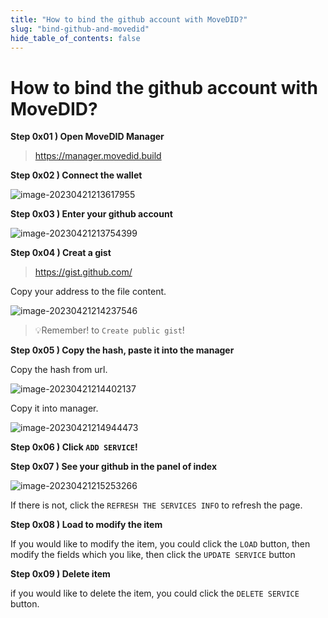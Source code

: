 ```yaml
---
title: "How to bind the github account with MoveDID?"
slug: "bind-github-and-movedid"
hide_table_of_contents: false
---
```


# How to bind the github account with MoveDID?

**Step 0x01 ) Open MoveDID Manager**

> https://manager.movedid.build

**Step 0x02 ) Connect the wallet**

![image-20230421213617955](images/connect_the_wallet.png)

**Step 0x03 ) Enter your github account**

![image-20230421213754399](images/put_github_account.png)

**Step 0x04 ) Creat a gist**

> https://gist.github.com/

Copy your address to the file content.

![image-20230421214237546](images/creat_gist_with_addr.png)

> 💡Remember! to `Create public gist`!

**Step 0x05 ) Copy the hash, paste it into the manager**

Copy the hash from url.

![image-20230421214402137](images/copy_hash.png)

Copy it into manager.

![image-20230421214944473](images/paste_hash.png)

**Step 0x06 ) Click `ADD SERVICE`!**

**Step 0x07 ) See your github in the panel of index**

![image-20230421215253266](images/see_panel.png) 

If there is not, click the `REFRESH THE SERVICES INFO` to refresh the page.

**Step 0x08 ) Load to modify the item**

If you would like to modify the item, you could click the `LOAD` button, then modify the fields which you like, then click the `UPDATE SERVICE` button

**Step 0x09 ) Delete item**

if you would like to delete the item, you could click the `DELETE SERVICE` button.
